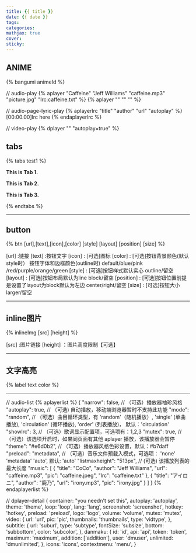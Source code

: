 ```yaml
---
title: {{ title }}
date: {{ date }}
tags:
categories:
mathjax: true
cover: 
sticky: 
---
```


<!--more-->


## ANIME
{% bangumi animeId %}




// audio-play
{% aplayer "Caffeine" "Jeff Williams" "caffeine.mp3" "picture.jpg" "lrc:caffeine.txt" %}
{% aplayer "" "" "" %}

// audio-page-lyric-play
{% aplayerlrc "title" "author" "url" "autoplay" %}
[00:00.00]lrc here
{% endaplayerlrc %}


// video-play
{% dplayer "" "autoplay=true" %}




## tabs

{% tabs test1 %} 
<!-- tab --> 
**This is Tab 1.**
 <!-- endtab -->

<!-- tab --> 
**This is Tab 2.**
 <!-- endtab -->

<!-- tab --> 
**This is Tab 3.**
 <!-- endtab --> 
{% endtabs %}

---

## button

{% btn [url],[text],[icon],[color] [style] [layout] [position] [size] %}

[url] :链接
[text] :按钮文字
[icon] : [可选]图标
[color] : [可选]按钮背景颜色(默认style时）
                      按钮字体和边框颜色(outline时) 
                      default/blue/pink /red/purple/orange/green 
[style] : [可选]按钮样式默认实心
                      outline/留空
[layout] : [可选]按钮布局默认为line 
                      block/留空
[position] : [可选]按钮位置前提是设置了layout为block默认为左边
                      center/right/留空
[size] : [可选]按钮大小
                      larger/留空

---

## inline图片 

{% inlineImg [src] [height] %}

[src] :图片链接
[height] ：图片高度限制【可选】

---

## 文字高亮

{% label text color %}

---




// audio-list
{% aplayerlist %}
{
    "narrow": false,                          // （可选）播放器袖珍风格
    "autoplay": true,                         // （可选) 自动播放，移动端浏览器暂时不支持此功能
    "mode": "random",                         // （可选）曲目循环类型，有 'random'（随机播放）, 'single' (单曲播放), 'circulation' (循环播放), 'order' (列表播放)， 默认：'circulation' 
    "showlrc": 3,                             // （可选）歌词显示配置项，可选项有：1,2,3
    "mutex": true,                            // （可选）该选项开启时，如果同页面有其他 aplayer 播放，该播放器会暂停
    "theme": "#e6d0b2",	                      // （可选）播放器风格色彩设置，默认：#b7daff
    "preload": "metadata",                    // （可选）音乐文件预载入模式，可选项： 'none' 'metadata' 'auto', 默认: 'auto'
    "listmaxheight": "513px",                 // (可选) 该播放列表的最大长度
    "music": [
        {
            "title": "CoCo",
            "author": "Jeff Williams",
            "url": "caffeine.mp3",
            "pic": "caffeine.jpeg",
            "lrc": "caffeine.txt"
        },
        {
            "title": "アイロニ",
            "author": "鹿乃",
            "url": "irony.mp3",
            "pic": "irony.jpg"
        }
    ]
}
{% endaplayerlist %}


// dplayer-detail
{
    container: "you needn't set this",
    autoplay: 'autoplay',
    theme: 'theme',
    loop: 'loop',
    lang: 'lang',
    screenshot: 'screenshot',
    hotkey: 'hotkey',
    preload: 'preload',
    logo: 'logo',
    volume: 'volume',
    mutex: 'mutex',
    video: {
        url: 'url',
        pic: 'pic',
        thumbnails: 'thumbnails',
        type: 'vidtype',
    },
    subtitle: {
        url: 'suburl',
        type: 'subtype',
        fontSize: 'subsize',
        bottom: 'subbottom',
        color: 'subcolor',
    },
    danmaku: {
        id: 'id',
        api: 'api',
        token: 'token',
        maximum: 'maximum',
        addition: ['addition'],
        user: 'dmuser',
        unlimited: 'dmunlimited',
    },
    icons: 'icons',
    contextmenu: 'menu',
}
